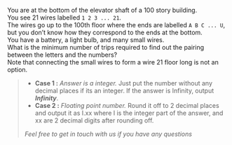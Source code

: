 <div class="markdown-content" id="problem-content">
<p>You are at the bottom of the elevator shaft of a 100 story building. <br/>
You see 21 wires labelled <code class="highlighter-rouge">1 2 3 ... 21</code>. <br/>
The wires go up to the 100th floor where the ends are labelled <code class="highlighter-rouge">A B C ... U</code>, but you don’t know how they correspond to the ends at the bottom. <br/>
You have a battery, a light bulb, and many small wires. <br/>
What is the minimum number of trips required to find out the pairing between the letters and the numbers?<br/>
Note that connecting the small wires to form a wire 21 floor long is not an option.</p>
<blockquote>
<ul>
<li><strong>Case 1 :</strong> <em>Answer is a integer.</em>  Just put the number without any decimal places if its an integer. If the answer is Infinity, output <strong><em>Infinity</em></strong>.</li>
<li><strong>Case 2 :</strong> <em>Floating point number.</em> Round it off to 2 decimal places and output it as I.xx where I is the integer part of the answer, and xx are 2 decimal digits after rounding off.</li>
</ul>
<p><em>Feel free to get in touch with us if you have any questions</em></p>
</blockquote>
</div>